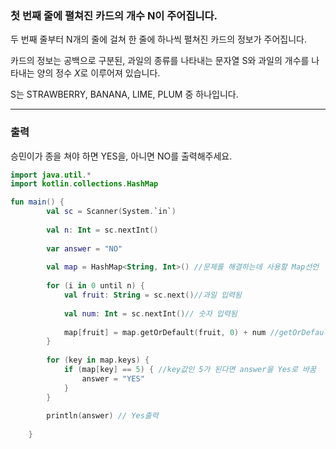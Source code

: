 ### 첫 번째 줄에 펼쳐진 카드의 개수 N이 주어집니다.

두 번째 줄부터 N개의 줄에 걸쳐 한 줄에 하나씩 펼쳐진 카드의 정보가 주어집니다.

카드의 정보는 공백으로 구분된, 과일의 종류를 나타내는 문자열 S와 과일의 개수를 나타내는 양의 정수 $X$로 이루어져 있습니다.

S는 STRAWBERRY, BANANA, LIME, PLUM 중 하나입니다.

---
### 출력
승민이가 종을 쳐야 하면 YES을, 아니면 NO를 출력해주세요.
```kotlin
import java.util.*
import kotlin.collections.HashMap

fun main() {
        val sc = Scanner(System.`in`)
        
        val n: Int = sc.nextInt()
        
        var answer = "NO"
    
        val map = HashMap<String, Int>() //문제를 해결하는데 사용할 Map선언
    
        for (i in 0 until n) {
            val fruit: String = sc.next()//과일 입력됨
            
            val num: Int = sc.nextInt()// 숫자 입력됨
            
            map[fruit] = map.getOrDefault(fruit, 0) + num //getOrDefault로 fruit가 존재하지않으면 0 반환
        }
    
        for (key in map.keys) {
            if (map[key] == 5) { //key값인 5가 된다면 answer을 Yes로 바꿈
                answer = "YES"
            }
        }
    
        println(answer) // Yes출력
    
    }

```